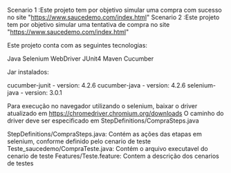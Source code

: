 Scenario 1 :Este projeto tem por objetivo simular uma compra com sucesso no site "https://www.saucedemo.com/index.html"
Scenario 2 :Este projeto tem por objetivo simular uma tentativa de compra no site "https://www.saucedemo.com/index.html"


Este projeto conta com as seguintes tecnologias:

Java
Selenium WebDriver
JUnit4
Maven
Cucumber

Jar instalados: 

cucumber-junit - version: 4.2.6
cucumber-java -  version: 4.2.6
selenium-java -  version: 3.0.1

Para execução no navegador utilizando o selenium, baixar o driver atualizado em https://chromedriver.chromium.org/downloads
O caminho do driver deve ser especificado em StepDefinitions/CompraSteps.java

StepDefinitions/CompraSteps.java: Contém as ações das etapas em selenium, conforme definido pelo cenario de teste
Teste_saucedemo/CompraTeste.java: Contém o arquivo executavel do cenario de teste
Features/Teste.feature: Contem a descrição dos cenarios de testes 


